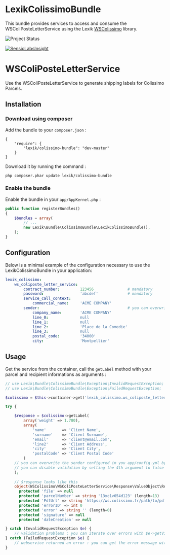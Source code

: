 LexikColissimoBundle
====================

This bundle provides services to access and consume the WSColiPosteLetterService 
using the Lexik [WSColissimo](https://github.com/lexik/ws-colissimo) library.

![Project Status](http://stillmaintained.com/lexik/LexikColissimoBundle.png)

[![SensioLabsInsight](https://insight.sensiolabs.com/projects/1249be2c-432e-452a-98ab-212b021af522/big.png)](https://insight.sensiolabs.com/projects/1249be2c-432e-452a-98ab-212b021af522)

# WSColiPosteLetterService

Use the WSColiPosteLetterService to generate shipping labels for Colissimo Parcels.

## Installation

### Download using composer

Add the bundle to your `composer.json` :

```
{
    "require": {
        "lexik/colissimo-bundle": "dev-master"
    }
}
```
Download it by running the command :

```
php composer.phar update lexik/colissimo-bundle
```

### Enable the bundle

Enable the bundle in your `app/AppKernel.php` :

```php
public function registerBundles()
{
    $bundles = array(
        // ...
        new Lexik\Bundle\ColissimoBundle\LexikColissimoBundle(),
    );
}
```

## Configuration

Below is a minimal example of the configuration necessary to use the LexikColissimoBundle
in your application:

```yml
lexik_colissimo:
    ws_coliposte_letter_service:
        contract_number:         123456               # mandatory
        password:                'abcdef'             # mandatory
        service_call_context:
            commercial_name:     'ACME COMPANY'
        sender:                                       # you can overwrite this part from your code
            company_name:        'ACME COMPANY'
            line_0:              null   
            line_1:              null
            line_2:              'Place de la Comedie'
            line_3:              null
            postal_code:         '34000'
            city:                'Montpellier'
```

## Usage

Get the service from the container, call the `getLabel` method with your parcel and recipient informations as arguments :

```php
// use Lexik\Bundle\ColissimoBundle\Exception\InvalidRequestException;
// use Lexik\Bundle\ColissimoBundle\Exception\FailedRequestException;

$colissimo = $this->container->get('lexik_colissimo.ws_coliposte_letter_service.service');

try {

    $response = $colissimo->getLabel(
        array('weight' => 1.780),
        array(
            'name'       => 'Client Name',
            'surname'    => 'Client Surname',
            'email'      => 'client@email.com',
            'line2'      => 'Client Address',
            'city'       => 'Client City',
            'postalCode' => 'Client Postal Code'
        )
	// you can overwrite the sender configured in you app/config.yml by passing an array as 3rd argument
	// you can disable validation by setting the 4th argument to false
    );
    
    // $response looks like this
    object(WSColissimo\WSColiPosteLetterService\Response\ValueObject\ReturnLetter)[1102]
      protected 'file' => null
      protected 'parcelNumber' => string '13xc1v654d123' (length=13)
      protected 'PdfUrl' => string 'https://ws.colissimo.fr/path/to/pdf-file' (length=40)
      protected 'errorID' => int 0
      protected 'error' => string '' (length=0)
      protected 'signature' => null
      protected 'dateCreation' => null

} catch (InvalidRequestException $e) {
    // validation problems : you can iterate over errors with $e->getViolations()
} catch (FailedRequestException $e) {
    // webservice returned an error : you can get the error message with $e->getMessage()
}
```
